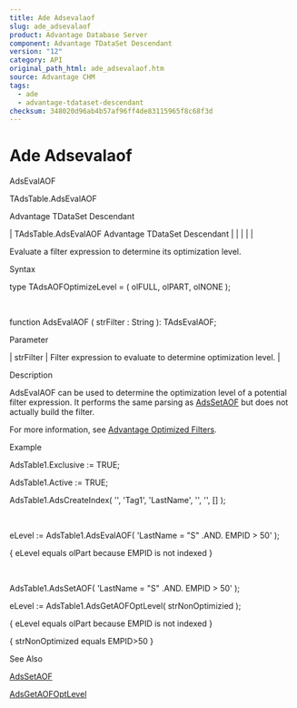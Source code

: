 ```yaml
---
title: Ade Adsevalaof
slug: ade_adsevalaof
product: Advantage Database Server
component: Advantage TDataSet Descendant
version: "12"
category: API
original_path_html: ade_adsevalaof.htm
source: Advantage CHM
tags:
  - ade
  - advantage-tdataset-descendant
checksum: 348020d96ab4b57af96ff4de83115965f8c68f3d
---
```


# Ade Adsevalaof

AdsEvalAOF

TAdsTable.AdsEvalAOF

Advantage TDataSet Descendant

| TAdsTable.AdsEvalAOF  Advantage TDataSet Descendant |  |  |  |  |

Evaluate a filter expression to determine its optimization level.

Syntax

type TAdsAOFOptimizeLevel = ( olFULL, olPART, olNONE );

 

function AdsEvalAOF ( strFilter : String ): TAdsEvalAOF;

Parameter

| strFilter | Filter expression to evaluate to determine optimization level. |

Description

AdsEvalAOF can be used to determine the optimization level of a potential filter expression. It performs the same parsing as [AdsSetAOF](ade_adssetaof.md) but does not actually build the filter.

For more information, see [Advantage Optimized Filters](master_advantage_optimized_filters.md).

Example

AdsTable1.Exclusive := TRUE;

AdsTable1.Active := TRUE;

AdsTable1.AdsCreateIndex( '', 'Tag1', 'LastName', '', '', [] );

 

eLevel := AdsTable1.AdsEvalAOF( 'LastName = "S" .AND. EMPID > 50' );

{ eLevel equals olPart because EMPID is not indexed }

 

AdsTable1.AdsSetAOF( 'LastName = "S" .AND. EMPID > 50' );

eLevel := AdsTable1.AdsGetAOFOptLevel( strNonOptimizied );

{ eLevel equals olPart because EMPID is not indexed }

{ strNonOptimized equals EMPID>50 }

See Also

[AdsSetAOF](ade_adssetaof.md)

[AdsGetAOFOptLevel](ade_adsgetaofoptlevel.md)

